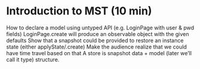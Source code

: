 # Introduction to MST (10 min)

How to declare a model using untyped API (e.g. LoginPage with user & pwd fields)
LoginPage.create will produce an observable object with the given defaults
Show that a snapshot could be provided to restore an instance state (either applyState/.create)
Make the audience realize that we could have time travel based on that
A store is snapshot data + model (later we’ll call it type) structure.
